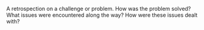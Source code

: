 ---
---

A retrospection on a challenge or problem. How was the problem solved? What issues were encountered along the way? How were these issues dealt with?
